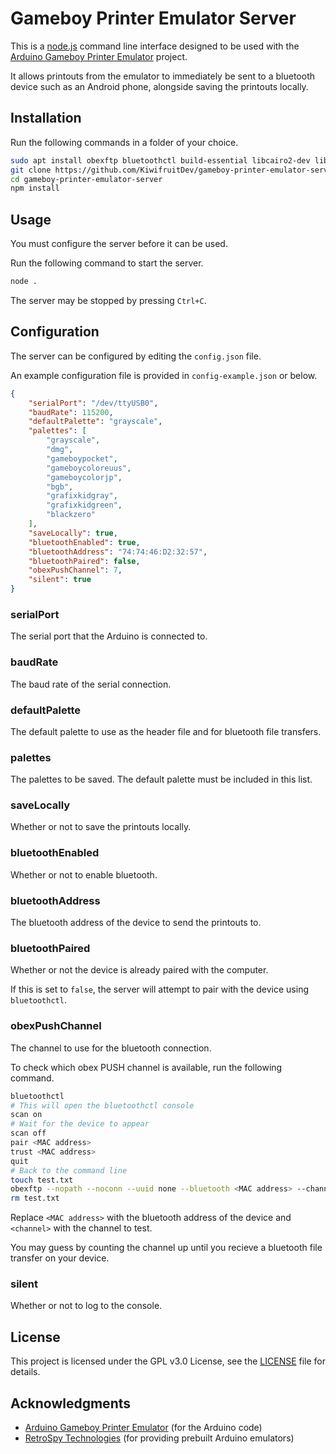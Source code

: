 # Gameboy Printer Emulator Server

This is a [node.js](https://nodejs.org/) command line interface designed to be used with the [Arduino Gameboy Printer Emulator](https://github.com/mofosyne/arduino-gameboy-printer-emulator) project.

It allows printouts from the emulator to immediately be sent to a bluetooth device such as an Android phone, alongside saving the printouts locally.

## Installation

Run the following commands in a folder of your choice.

```bash
sudo apt install obexftp bluetoothctl build-essential libcairo2-dev libpango1.0-dev libjpeg-dev libgif-dev librsvg2-dev
git clone https://github.com/KiwifruitDev/gameboy-printer-emulator-server.git
cd gameboy-printer-emulator-server
npm install
```

## Usage

You must configure the server before it can be used.

Run the following command to start the server.

```bash
node .
```

The server may be stopped by pressing `Ctrl+C`.

## Configuration

The server can be configured by editing the `config.json` file.

An example configuration file is provided in `config-example.json` or below.

```json
{
    "serialPort": "/dev/ttyUSB0",
    "baudRate": 115200,
    "defaultPalette": "grayscale",
    "palettes": [
        "grayscale",
        "dmg",
        "gameboypocket",
        "gameboycoloreuus",
        "gameboycolorjp",
        "bgb",
        "grafixkidgray",
        "grafixkidgreen",
        "blackzero"
    ],
    "saveLocally": true,
    "bluetoothEnabled": true,
    "bluetoothAddress": "74:74:46:D2:32:57",
    "bluetoothPaired": false,
    "obexPushChannel": 7,
    "silent": true
}
```

### serialPort

The serial port that the Arduino is connected to.

### baudRate

The baud rate of the serial connection.

### defaultPalette

The default palette to use as the header file and for bluetooth file transfers.

### palettes

The palettes to be saved. The default palette must be included in this list.

### saveLocally

Whether or not to save the printouts locally.

### bluetoothEnabled

Whether or not to enable bluetooth.

### bluetoothAddress

The bluetooth address of the device to send the printouts to.

### bluetoothPaired

Whether or not the device is already paired with the computer.

If this is set to `false`, the server will attempt to pair with the device using `bluetoothctl`.

### obexPushChannel

The channel to use for the bluetooth connection.

To check which obex PUSH channel is available, run the following command.

```bash
bluetoothctl
# This will open the bluetoothctl console
scan on
# Wait for the device to appear
scan off
pair <MAC address>
trust <MAC address>
quit
# Back to the command line
touch test.txt
obexftp --nopath --noconn --uuid none --bluetooth <MAC address> --channel <channel> --put test.txt
rm test.txt
```

Replace `<MAC address>` with the bluetooth address of the device and `<channel>` with the channel to test.

You may guess by counting the channel up until you recieve a bluetooth file transfer on your device.

### silent

Whether or not to log to the console.

## License

This project is licensed under the GPL v3.0 License, see the [LICENSE](LICENSE) file for details.

## Acknowledgments

- [Arduino Gameboy Printer Emulator](https://github.com/mofosyne/arduino-gameboy-printer-emulator) (for the Arduino code)
- [RetroSpy Technologies](https://retro-spy.com/) (for providing prebuilt Arduino emulators)
